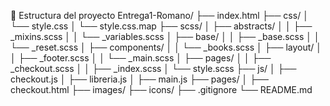 📁 Estructura del proyecto
Entrega1-Romano/
├── index.html
├── css/
│ └── style.css
│ └── style.css.map
├── scss/
│ ├── abstracts/
│ │ ├── \_mixins.scss
│ │ └── \_variables.scss
│ ├── base/
│ │ ├── \_base.scss
│ │ └── \_reset.scss
│ ├── components/
│ │ └── \_books.scss
│ ├── layout/
│ │ ├── \_footer.scss
│ │ └── \_main.scss
│ ├── pages/
│ │ ├── \_checkout.scss
│ │ ├── \_index.scss
│ └── style.scss
├── js/
│ ├── checkout.js
│ ├── libreria.js
│ ├── main.js
├── pages/
│ ├── checkout.html
├── images/
├── icons/
├── .gitignore
└── README.md
